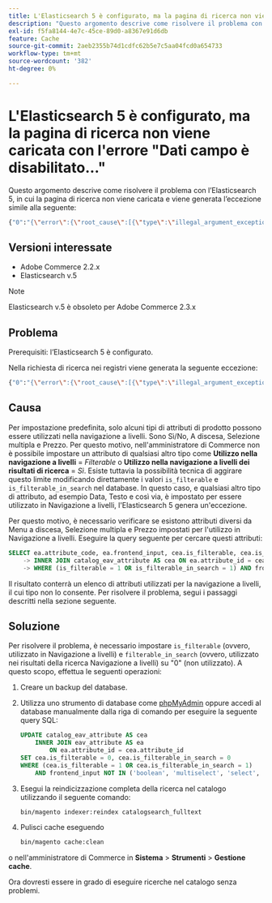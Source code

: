 ```yaml
---
title: L'Elasticsearch 5 è configurato, ma la pagina di ricerca non viene caricata con l'errore "Dati campo è disabilitato..."
description: "Questo argomento descrive come risolvere il problema con l'Elasticsearch 5, in cui la pagina di ricerca non viene caricata e viene generata l'eccezione simile alla seguente:"
exl-id: f5fa8144-4e7c-45ce-89d0-a8367e91d6db
feature: Cache
source-git-commit: 2aeb2355b74d1cdfc62b5e7c5aa04fcd0a654733
workflow-type: tm+mt
source-wordcount: '382'
ht-degree: 0%

---
```


# L&#39;Elasticsearch 5 è configurato, ma la pagina di ricerca non viene caricata con l&#39;errore &quot;Dati campo è disabilitato...&quot;

Questo argomento descrive come risolvere il problema con l’Elasticsearch 5, in cui la pagina di ricerca non viene caricata e viene generata l’eccezione simile alla seguente:

```bash
{"0":"{\"error\":{\"root_cause\":[{\"type\":\"illegal_argument_exception\",\"reason\":\"Fielddata is disabled on text fields by default. Set fielddata=true on [%attribute_code%]] in order to load fielddata in memory by uninverting the inverted index. Note that this can however use significant memory.\"}].
```

## Versioni interessate

* Adobe Commerce 2.2.x
* Elasticsearch v.5

>[!NOTE]
>
>Elasticsearch v.5 è obsoleto per Adobe Commerce 2.3.x

## Problema

Prerequisiti: l’Elasticsearch 5 è configurato.

Nella richiesta di ricerca nei registri viene generata la seguente eccezione:

```bash
{"0":"{\"error\":{\"root_cause\":[{\"type\":\"illegal_argument_exception\",\"reason\":\"Fielddata is disabled on text fields by default. Set fielddata=true on [%attribute_code%]] in order to load fielddata in memory by uninverting the inverted index. Note that this can however use significant memory.\"}].
```

## Causa

Per impostazione predefinita, solo alcuni tipi di attributi di prodotto possono essere utilizzati nella navigazione a livelli. Sono Sì/No, A discesa, Selezione multipla e Prezzo. Per questo motivo, nell&#39;amministratore di Commerce non è possibile impostare un attributo di qualsiasi altro tipo come **Utilizzo nella navigazione a livelli** = *Filterable* o **Utilizzo nella navigazione a livelli dei risultati di ricerca** = *Sì*. Esiste tuttavia la possibilità tecnica di aggirare questo limite modificando direttamente i valori `is_filterable` e `is_filterable_in_search` nel database. In questo caso, e qualsiasi altro tipo di attributo, ad esempio Data, Testo e così via, è impostato per essere utilizzato in Navigazione a livelli, l&#39;Elasticsearch 5 genera un&#39;eccezione.

Per questo motivo, è necessario verificare se esistono attributi diversi da Menu a discesa, Selezione multipla e Prezzo impostati per l&#39;utilizzo in Navigazione a livelli. Eseguire la query seguente per cercare questi attributi:

```sql
SELECT ea.attribute_code, ea.frontend_input, cea.is_filterable, cea.is_filterable_in_search FROM eav_attribute AS ea
    -> INNER JOIN catalog_eav_attribute AS cea ON ea.attribute_id = cea.`attribute_id`
    -> WHERE (is_filterable = 1 OR is_filterable_in_search = 1) AND frontend_input NOT IN ('boolean', 'multiselect', 'select', 'price');
```

Il risultato conterrà un elenco di attributi utilizzati per la navigazione a livelli, il cui tipo non lo consente. Per risolvere il problema, segui i passaggi descritti nella sezione seguente.

## Soluzione

Per risolvere il problema, è necessario impostare `is_filterable` (ovvero, utilizzato in Navigazione a livelli) e `filterable_in_search` (ovvero, utilizzato nei risultati della ricerca Navigazione a livelli) su &quot;0&quot; (non utilizzato). A questo scopo, effettua le seguenti operazioni:

1. Creare un backup del database.
1. Utilizza uno strumento di database come [phpMyAdmin](https://experienceleague.adobe.com/it/docs/commerce-operations/installation-guide/prerequisites/optional-software#phpmyadmin) oppure accedi al database manualmente dalla riga di comando per eseguire la seguente query SQL:

   ```sql
   UPDATE catalog_eav_attribute AS cea
       INNER JOIN eav_attribute AS ea
           ON ea.attribute_id = cea.attribute_id
   SET cea.is_filterable = 0, cea.is_filterable_in_search = 0
   WHERE (cea.is_filterable = 1 OR cea.is_filterable_in_search = 1)
       AND frontend_input NOT IN ('boolean', 'multiselect', 'select', 'price');
   ```

1. Esegui la reindicizzazione completa della ricerca nel catalogo utilizzando il seguente comando:

   ```bash
   bin/magento indexer:reindex catalogsearch_fulltext
   ```

1. Pulisci cache eseguendo

   ```bash
   bin/magento cache:clean
   ```

o nell&#39;amministratore di Commerce in **Sistema** > **Strumenti** > **Gestione cache**.

Ora dovresti essere in grado di eseguire ricerche nel catalogo senza problemi.
